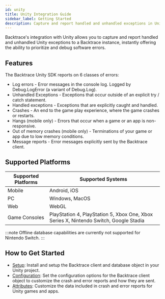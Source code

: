 ```yaml
---
id: unity
title: Unity Integration Guide
sidebar_label: Getting Started
description: Capture and report handled and unhandled exceptions in Unity.
---
```

Backtrace's integration with Unity allows you to capture and report handled and unhandled Unity exceptions to a Backtrace instance, instantly offering the ability to prioritize and debug software errors.

## Features

The Backtrace Unity SDK reports on 6 classes of errors:

* Log errors - Error messages in the console log. Logged by Debug.LogError (a variant of Debug.Log).
* Unhandled Exceptions - Exceptions that occur outside of an explicit try / catch statement.
* Handled exceptions - Exceptions that are explicitly caught and handled.
* Crashes - An end to the game play experience, where the game crashes or restarts.
* Hangs (mobile only) -  Errors that occur when a game or an app is non-responsive.
* Out of memory crashes (mobile only) - Terminations of your game or app due to low memory conditions.
* Message reports - Error messages explicitly sent by the Backtrace client.

## Supported Platforms

|Supported Platforms|Supported Systems|
|---------|---------|
|Mobile|Android, iOS|
|PC|Windows, MacOS|
|Web|WebGL|
|Game Consoles|PlayStation 4, PlayStation 5, Xbox One, Xbox Series X, Nintendo Switch, Google Stadia|

:::note
Offline database capabilities are currently not supported for Nintendo Switch.
:::

## How to Get Started

* [Setup](/error-reporting/platform-integrations/unity/setup): Install and setup the Backtrace client and database object in your Unity project.
* [Configuration](/error-reporting/platform-integrations/unity/configuration): Set the configuration options for the Backtrace client object to customize the crash and error reports and how they are sent.
* [Attributes](/error-reporting/platform-integrations/unity/attributes): Customize the data included in crash and error reports for Unity games and apps.
